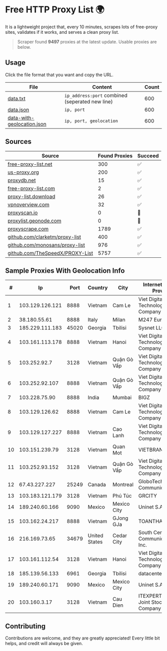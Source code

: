 
# Free HTTP Proxy List 🌍

It is a lightweight project that, every 10 minutes, scrapes lots of free-proxy sites, validates if it works, and serves a clean proxy list.


> Scraper found **9497** proxies at the latest update. Usable proxies are below.

## Usage

Click the file format that you want and copy the URL.


|File|Content|Count|
|----|-------|-----|
|[data.txt](https://raw.githubusercontent.com/themiralay/Proxy-List-World/master/data.txt)|`ip_address:port` combined (seperated new line)|600|
|[data.json](https://raw.githubusercontent.com/themiralay/Proxy-List-World/master/data.json)|`ip, port`|600|
|[data-with-geolocation.json](https://raw.githubusercontent.com/themiralay/Proxy-List-World/master/data-with-geolocation.json)|`ip, port, geolocation`|600|

## Sources

|Source|Found Proxies|Succeed|
|------|-------------|-------|
|[free-proxy-list.net](https://free-proxy-list.net)|300|✅|
|[us-proxy.org](https://www.us-proxy.org)|200|✅|
|[proxydb.net](http://proxydb.net)|15|✅|
|[free-proxy-list.com](https://free-proxy-list.com/?page=&port=&type%5B%5D=http&type%5B%5D=https&up_time=0&search=Search)|2|✅|
|[proxy-list.download](https://www.proxy-list.download/HTTP)|26|✅|
|[vpnoverview.com](https://vpnoverview.com/privacy/anonymous-browsing/free-proxy-servers)|32|✅|
|[proxyscan.io](https://www.proxyscan.io)|0|🚫|
|[proxylist.geonode.com](https://proxylist.geonode.com/api/proxy-list?limit=300&page=1&sort_by=lastChecked&sort_type=desc&protocols=http,https)|0|🚫|
|[proxyscrape.com](https://api.proxyscrape.com/v2/?request=displayproxies&protocol=http&timeout=10000&country=all&ssl=all&anonymity=all)|1789|✅|
|[github.com/clarketm/proxy-list](https://raw.githubusercontent.com/clarketm/proxy-list/master/proxy-list-raw.txt)|400|✅|
|[github.com/monosans/proxy-list](https://raw.githubusercontent.com/monosans/proxy-list/main/proxies/http.txt)|976|✅|
|[github.com/TheSpeedX/PROXY-List](https://raw.githubusercontent.com/TheSpeedX/PROXY-List/master/http.txt)|5757|✅|


## Sample Proxies With Geolocation Info

|#|Ip|Port|Country|City|Internet Service Provider|
|-|--|----|-------|----|-------------------------|
|1|103.129.126.121|8888|Vietnam|Cam Le|Viet Digital Technology Liability Company|
|2|38.180.55.61|8888|Italy|Milan|M247 Europe SRL|
|3|185.229.111.183|45020|Georgia|Tbilisi|Sysnet LLC|
|4|103.161.113.178|8888|Vietnam|Hanoi|Viet Digital Technology Liability Company|
|5|103.252.92.7|3128|Vietnam|Quận Gò Vấp|Viet Digital Technology Liability Company|
|6|103.252.92.107|8888|Vietnam|Quận Gò Vấp|Viet Digital Technology Liability Company|
|7|103.228.75.90|8888|India|Mumbai|BIGZ|
|8|103.129.126.62|8888|Vietnam|Cam Le|Viet Digital Technology Liability Company|
|9|103.129.127.227|8888|Vietnam|Cao Lanh|Viet Digital Technology Liability Company|
|10|103.151.239.79|3128|Vietnam|Quan Mot|VIETBRANDS|
|11|103.252.93.152|3128|Vietnam|Quận Gò Vấp|Viet Digital Technology Liability Company|
|12|67.43.227.227|25249|Canada|Montreal|GloboTech Communications|
|13|103.183.121.179|3128|Vietnam|Phú Túc|GRCITY|
|14|189.240.60.166|9090|Mexico|Mexico City|Uninet S.A. de C.V.|
|15|103.162.24.217|8888|Vietnam|GJong GJa|TOANTHANGSTECH|
|16|216.169.73.65|34679|United States|Cedar City|South Central Communications, Inc.|
|17|103.161.112.54|3128|Vietnam|Hanoi|Viet Digital Technology Liability Company|
|18|185.139.56.133|6961|Georgia|Tbilisi|datacenter|
|19|189.240.60.171|9090|Mexico|Mexico City|Uninet S.A. de C.V.|
|20|103.160.3.17|3128|Vietnam|Cau Dien|ITEXPERT Viet Nam Joint Stock Company|



## Contributing

Contributions are welcome, and they are greatly appreciated! Every
little bit helps, and credit will always be given.

